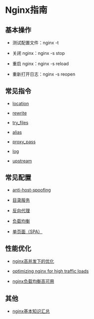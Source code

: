 # Nginx指南

## 基本操作

* 测试配置文件：nginx -t

* 关闭 nginx：nginx -s stop

* 重启 nginx：nginx -s reload

* 重新打开日志：nginx -s reopen

## 常见指令

* [location](./directives/http.md)

* [rewrite](./directives/rewrite.md)

* [try_files](./directives/http.md)

* [alias](./directives/http.md)

* [proxy_pass](./directives/proxy.md)

* [log](./directives/core.md)

* [upstream](./directives/upstream.md)

## 常见配置

* [anti-host-spoofing](./no_spoof.conf)

* [目录服务](./files.conf)

* [反向代理](./proxy.conf)

* [负载均衡](./load_balance.conf)

* [单页面（SPA）](./spa.conf)

## 性能优化

* [nginx高并发下的优化](https://segmentfault.com/a/1190000011405320)

* [optimizing nginx for high traffic loads](http://blog.martinfjordvald.com/2011/04/optimizing-nginx-for-high-traffic-loads/)

* [nginx负载均衡高可用](http://www.uml.org.cn/zjjs/201808214.asp)

## 其他

* [nginx基本知识汇总](https://zhuanlan.zhihu.com/p/62264210)
